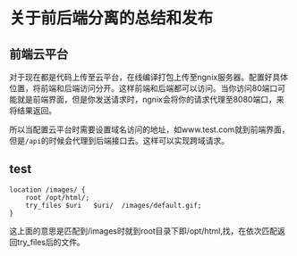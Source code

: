 #  关于前后端分离的总结和发布



##  前端云平台

对于现在都是代码上传至云平台，在线编译打包上传至ngnix服务器。配置好具体位置，将前端和后端访问分开。这样前端和后端都可以访问。当你访问80端口可能就是前端界面，但是你发送请求时，ngnix会将你的请求代理至8080端口，来将结果返回。     

所以当配置云平台时需要设置域名访问的地址，如www.test.com就到前端界面，但是`/api`的时候会代理到后端接口去。这样可以实现跨域请求。



## test



```ngnix
location /images/ {
    root /opt/html/;
    try_files $uri   $uri/  /images/default.gif; 
}
```

这上面的意思是匹配到/images时就到root目录下即/opt/html,找，在依次匹配返回try_files后的文件。